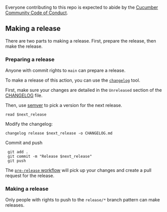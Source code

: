 Everyone contributing to this repo is expected to abide by the [Cucumber Community Code of Conduct](https://cucumber.io/conduct).

## Making a release

There are two parts to making a release. First, prepare the release, then make the release.

### Preparing a release

Anyone with commit rights to `main` can prepare a release.

To make a release of this action, you can use the [`changelog`](https://github.com/rcmachado/changelog) tool.

First, make sure your changes are detailed in the `Unreleased` section of the [CHANGELOG](./CHANGELOG.md) file.

Then, use [semver](https://semver.org/) to pick a version for the next release.

    read $next_release

Modify the changelog:

    changelog release $next_release -o CHANGELOG.md

Commit and push

     git add .
     git commit -m "Release $next_release"
     git push

The [`pre-release` workflow](https://github.com/cucumber-actions/create-release/actions/workflows/pre-release.yaml) will pick up your changes and create a pull request for the release.

### Making a release

Only people with rights to push to the `release/*` branch pattern can make releases.

